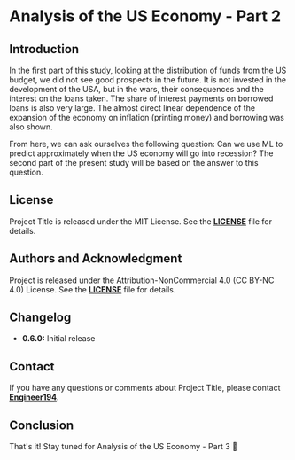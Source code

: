 # **Analysis of the US Economy - Part 2**

## **Introduction**

In the first part of this study, looking at the distribution of funds from the US budget, we did not see good prospects in the future. It is not invested in the development of the USA, but in the wars, their consequences and the interest on the loans taken. The share of interest payments on borrowed loans is also very large. The almost direct linear dependence of the expansion of the economy on inflation (printing money) and borrowing was also shown.

From here, we can ask ourselves the following question: Can we use ML to predict approximately when the US economy will go into recession? The second part of the present study will be based on the answer to this question.

## **License**

Project Title is released under the MIT License.
See the **[LICENSE](https://www.blackbox.ai/share/LICENSE)** file for details.

## **Authors and Acknowledgment**

Project is released under the Attribution-NonCommercial 4.0 (CC BY-NC 4.0) License.
See the **[LICENSE](https://creativecommons.org/licenses/by-nc/4.0/)** file for details.

## **Changelog**

- **0.6.0:** Initial release

## **Contact**

If you have any questions or comments about Project Title, please contact **[Engineer194](engine@abv.bg)**.

## **Conclusion**

That's it! Stay tuned for Analysis of the US Economy - Part 3 👋
